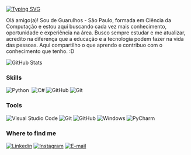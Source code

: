 
[![Typing SVG](https://readme-typing-svg.herokuapp.com/?color=00FF00&size=35&vCenter=true&width=1000&lines=Nice+to+meet+you,+my+name+is+Joyce;Welcome+to+my+GitHub+Profile!:D)](https://git.io/typing-svg)

<p>Olá amigo(a)! Sou de Guarulhos - São Paulo, formada em Ciência da Computação e estou aqui buscando cada vez mais conhecimento, oportunidade e experiência na área. Busco sempre estudar e me atualizar, acredito na diferença que a educação e a tecnologia podem fazer na vida das pessoas. Aqui compartilho o que aprendo e contribuo com o conhecimento que tenho. :D</p> 


![GitHub Stats](https://github-readme-stats.vercel.app/api?username=JOYALEXIA&theme=transparent&bg_color=000&border_color=008000&show_icons=true&icon_color=008000&title_color=008000&text_color=FFF) 

### Skills
![Python](https://img.shields.io/badge/Python-000?style=for-the-badge&logo=python&logoColor=008000)&nbsp; ![C#](https://img.shields.io/badge/CSharp-000?style=for-the-badge&logo=csharp&logoColor=008000)&nbsp;![GitHub](https://img.shields.io/badge/GitHub-000?style=for-the-badge&logo=github&logoColor=008000)&nbsp;![Git](https://img.shields.io/badge/-Git-000?style=for-the-badge&logo=git&logoColor=008000)&nbsp;


### Tools
![Visual Studio Code](https://img.shields.io/badge/-Visual%20Studio%20Code-000?style=for-the-badge&logo=visual-studio-code&logoColor=008000)&nbsp;![Git](https://img.shields.io/badge/-Git-000?style=for-the-badge&logo=git&logoColor=008000)&nbsp;![GitHub](https://img.shields.io/badge/-GitHub-000?style=for-the-badge&logo=github&logoColor=008000)&nbsp;![Windows](https://img.shields.io/badge/-Windows-000?style=for-the-badge&logo=windows&logoColor=008000)&nbsp;![PyCharm](https://img.shields.io/badge/-PyCharm-000?style=for-the-badge&logo=pycharm&logoColor=008000)&nbsp;


### Where to find me
[![Linkedin](https://img.shields.io/badge/Linkedin-000?style=for-the-badge&logo=linkedin&logoColor=008000)](https://www.linkedin.com/in/joyce-alexia-254a47164/) [![Instagram](https://img.shields.io/badge/Instagram-000?style=for-the-badge&logo=instagram&logoColor=008000)](https://www.instagram.com/jhoyalexia/) 
[![E-mail](https://img.shields.io/badge/-Email-000?style=for-the-badge&logo=microsoft-outlook&logoColor=008000&color:FFF)](mailto:joycealexianovais@outlook.com)
